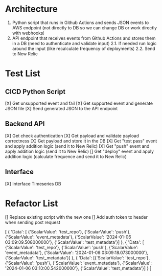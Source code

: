 # Architecture


1. Python script that runs in Github Actions and sends JSON events to AWS endpoint (not directly to DB so we can change DB or work directly with webhooks) 
2. API endpoint that receives events from Github Actions and stores them in a DB (need to authenticate and validate input)
2.1. If needed run logic around the input (like recalculate frequency of deployments)
2.2. Send to New Relic


# Test List

## CICD Python Script
[X] Get unsupported event and fail
[X] Get supported event and generate JSON file
[X] Send generated JSON to the API endpoint

## Backend API
[X] Get check authentication
[X] Get payload and validate payload correctness
[X] Get payload and store it in the DB
[X] Get "test pass" event and apply addition logic (send it to New Relic)
[X] Get "push" event and apply addition logic (send it to New Relic)
[] Get "deploy" event and apply addition logic (calculate frequence and send it to New Relic)


## Interface
[X] Interface Timeseries DB

# Refactor List

[] Replace existing script with the new one
[] Add auth token to header when sending post request



[
    {
        'Data': [
            {'ScalarValue': 'test_repo'}, {'ScalarValue': 'push'}, {'ScalarValue': 'event_metadata'}, {'ScalarValue': '2024-01-06 03:09:09.508000000'}, {'ScalarValue': 'test_metadata'}]
    }, 
    {
        'Data': [
            {'ScalarValue': 'test_repo'}, {'ScalarValue': 'push'}, {'ScalarValue': 'event_metadata'}, {'ScalarValue': '2024-01-06 03:09:18.073000000'}, {'ScalarValue': 'test_metadata'}]
    }, 
    {
        'Data': [{'ScalarValue': 'test_repo'}, {'ScalarValue': 'push'}, {'ScalarValue': 'event_metadata'}, {'ScalarValue': '2024-01-06 03:10:00.542000000'}, {'ScalarValue': 'test_metadata'}]
    }
]